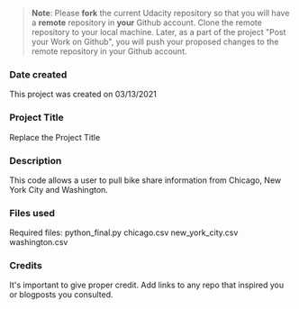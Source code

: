 >**Note**: Please **fork** the current Udacity repository so that you will have a **remote** repository in **your** Github account. Clone the remote repository to your local machine. Later, as a part of the project "Post your Work on Github", you will push your proposed changes to the remote repository in your Github account.

### Date created
This project was created on 03/13/2021

### Project Title
Replace the Project Title

### Description
This code allows a user to pull bike share information from Chicago, New York City
and Washington.

### Files used
Required files:
python_final.py
chicago.csv
new_york_city.csv
washington.csv
### Credits
It's important to give proper credit. Add links to any repo that inspired you or blogposts you consulted.
